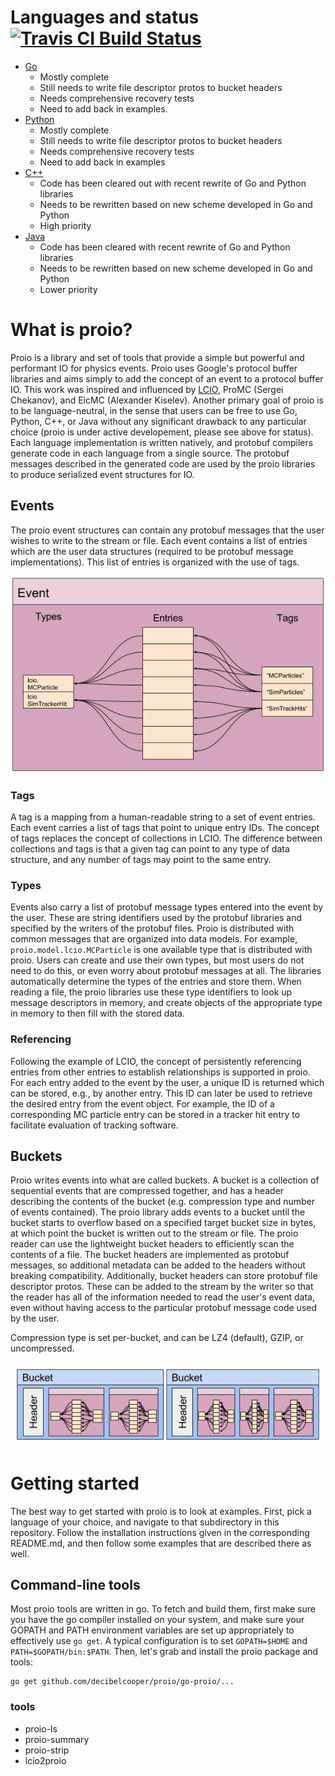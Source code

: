 # Languages and status [![Travis CI Build Status](https://travis-ci.org/decibelcooper/proio.svg?branch=master)](https://travis-ci.org/decibelcooper/proio)
* [Go](go-proio)
  * Mostly complete
  * Still needs to write file descriptor protos to bucket headers
  * Needs comprehensive recovery tests
  * Need to add back in examples.
* [Python](py-proio)
  * Mostly complete
  * Still needs to write file descriptor protos to bucket headers
  * Needs comprehensive recovery tests
  * Need to add back in examples
* [C++](cpp-proio)
  * Code has been cleared out with recent rewrite of Go and Python libraries
  * Needs to be rewritten based on new scheme developed in Go and Python
  * High priority
* [Java](java-proio)
  * Code has been cleared with recent rewrite of Go and Python libraries
  * Needs to be rewritten based on new scheme developed in Go and Python
  * Lower priority
  
# What is proio?
Proio is a library and set of tools that provide a simple but powerful and
performant IO for physics events.  Proio uses Google's protocol buffer
libraries and aims simply to add the concept of an event to a protocol buffer
IO.  This work was inspired and influenced by
[LCIO](https://github.com/iLCSoft/LCIO), ProMC (Sergei Chekanov), and EicMC
(Alexander Kiselev).  Another primary goal of proio is to be language-neutral,
in the sense that users can be free to use Go, Python, C++, or Java without any
significant drawback to any particular choice (proio is under active
developement, please see above for status).  Each language implementation is
written natively, and protobuf compilers generate code in each language from a
single source.  The protobuf messages described in the generated code are used
by the proio libraries to produce serialized event structures for IO.

## Events
The proio event structures can contain any protobuf messages that the user
wishes to write to the stream or file.  Each event contains a list of entries
which are the user data structures (required to be protobuf message
implementations).  This list of entries is organized with the use of tags.

![proio event](proto/figures/proio_event.png)

### Tags
A tag is a mapping from a human-readable string to a set of event entries.
Each event carries a list of tags that point to unique entry IDs.  The concept
of tags replaces the concept of collections in LCIO.  The difference between
collections and tags is that a given tag can point to any type of data
structure, and any number of tags may point to the same entry.

### Types
Events also carry a list of protobuf message types entered into the event by
the user.  These are string identifiers used by the protobuf libraries and
specified by the writers of the protobuf files.  Proio is distributed with
common messages that are organized into data models.  For example,
`proio.model.lcio.MCParticle` is one available type that is distributed with
proio.  Users can create and use their own types, but most users do not need to
do this, or even worry about protobuf messages at all.  The libraries
automatically determine the types of the entries and store them.  When reading
a file, the proio libraries use these type identifiers to look up message
descriptors in memory, and create objects of the appropriate type in memory to
then fill with the stored data.

### Referencing
Following the example of LCIO, the concept of persistently referencing entries
from other entries to establish relationships is supported in proio.  For each
entry added to the event by the user, a unique ID is returned which can be
stored, e.g., by another entry.  This ID can later be used to retrieve the
desired entry from the event object.  For example, the ID of a corresponding MC
particle entry can be stored in a tracker hit entry to facilitate evaluation of
tracking software.

## Buckets
Proio writes events into what are called buckets.  A bucket is a collection of
sequential events that are compressed together, and has a header describing the
contents of the bucket (e.g. compression type and number of events contained).
The proio library adds events to a bucket until the bucket starts to overflow
based on a specified target bucket size in bytes, at which point the bucket is
written out to the stream or file.  The proio reader can use the lightweight
bucket headers to efficiently scan the contents of a file.  The bucket headers
are implemented as protobuf messages, so additional metadata can be added to
the headers without breaking compatibility.  Additionally, bucket headers can
store protobuf file descriptor protos.  These can be added to the stream by the
writer so that the reader has all of the information needed to read the user's
event data, even without having access to the particular protobuf message code
used by the user.

Compression type is set per-bucket, and can be LZ4 (default), GZIP, or
uncompressed.

![proio buckets](proto/figures/proio_buckets.png)

# Getting started
The best way to get started with proio is to look at examples.  First, pick a
language of your choice, and navigate to that subdirectory in this repository.
Follow the installation instructions given in the corresponding README.md, and
then follow some examples that are described there as well.

## Command-line tools
Most proio tools are written in go.  To fetch and build them, first make sure
you have the go compiler installed on your system, and make sure your GOPATH
and PATH environment variables are set up appropriately to effectively use `go
get`.  A typical configuration is to set `GOPATH=$HOME` and
`PATH=$GOPATH/bin:$PATH`.  Then, let's grab and install the proio package and
tools:
```shell
go get github.com/decibelcooper/proio/go-proio/...
```
### tools
* proio-ls
* proio-summary
* proio-strip
* lcio2proio
